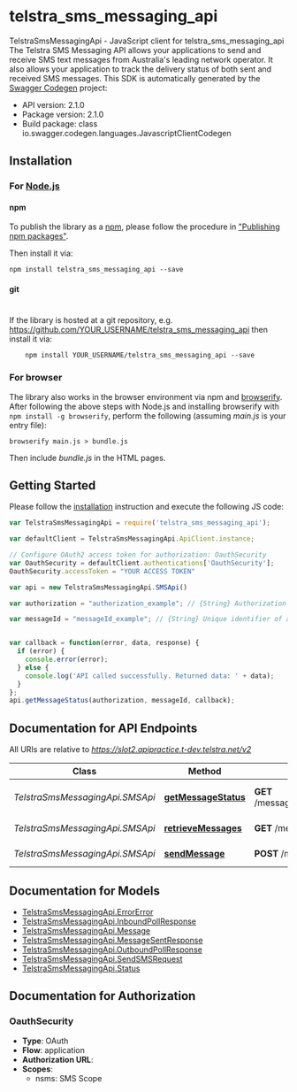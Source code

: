 # telstra_sms_messaging_api

TelstraSmsMessagingApi - JavaScript client for telstra_sms_messaging_api
The Telstra SMS Messaging API allows your applications to send and receive SMS text messages from Australia's leading network operator. It also allows your application to track the delivery status of both sent and received SMS messages. 
This SDK is automatically generated by the [Swagger Codegen](https://github.com/swagger-api/swagger-codegen) project:

- API version: 2.1.0
- Package version: 2.1.0
- Build package: class io.swagger.codegen.languages.JavascriptClientCodegen

## Installation

### For [Node.js](https://nodejs.org/)

#### npm

To publish the library as a [npm](https://www.npmjs.com/),
please follow the procedure in ["Publishing npm packages"](https://docs.npmjs.com/getting-started/publishing-npm-packages).

Then install it via:

```shell
npm install telstra_sms_messaging_api --save
```

#### git
#
If the library is hosted at a git repository, e.g.
https://github.com/YOUR_USERNAME/telstra_sms_messaging_api
then install it via:

```shell
    npm install YOUR_USERNAME/telstra_sms_messaging_api --save
```

### For browser

The library also works in the browser environment via npm and [browserify](http://browserify.org/). After following
the above steps with Node.js and installing browserify with `npm install -g browserify`,
perform the following (assuming *main.js* is your entry file):

```shell
browserify main.js > bundle.js
```

Then include *bundle.js* in the HTML pages.

## Getting Started

Please follow the [installation](#installation) instruction and execute the following JS code:

```javascript
var TelstraSmsMessagingApi = require('telstra_sms_messaging_api');

var defaultClient = TelstraSmsMessagingApi.ApiClient.instance;

// Configure OAuth2 access token for authorization: OauthSecurity
var OauthSecurity = defaultClient.authentications['OauthSecurity'];
OauthSecurity.accessToken = "YOUR ACCESS TOKEN"

var api = new TelstraSmsMessagingApi.SMSApi()

var authorization = "authorization_example"; // {String} Authorization header in the format 'Bearer {access_token}' - get the token by using the OAuth API with the scope 'SMS'

var messageId = "messageId_example"; // {String} Unique identifier of a message - it is the value returned from a previous POST call to https://api.telstra.com/v2/messages/sms


var callback = function(error, data, response) {
  if (error) {
    console.error(error);
  } else {
    console.log('API called successfully. Returned data: ' + data);
  }
};
api.getMessageStatus(authorization, messageId, callback);

```

## Documentation for API Endpoints

All URIs are relative to *https://slot2.apipractice.t-dev.telstra.net/v2*

Class | Method | HTTP request | Description
------------ | ------------- | ------------- | -------------
*TelstraSmsMessagingApi.SMSApi* | [**getMessageStatus**](docs/SMSApi.md#getMessageStatus) | **GET** /messages/sms/{messageId}/status | Get Message Status
*TelstraSmsMessagingApi.SMSApi* | [**retrieveMessages**](docs/SMSApi.md#retrieveMessages) | **GET** /messages/sms | Retrieve Messages
*TelstraSmsMessagingApi.SMSApi* | [**sendMessage**](docs/SMSApi.md#sendMessage) | **POST** /messages/sms | Send Message


## Documentation for Models

 - [TelstraSmsMessagingApi.ErrorError](docs/ErrorError.md)
 - [TelstraSmsMessagingApi.InboundPollResponse](docs/InboundPollResponse.md)
 - [TelstraSmsMessagingApi.Message](docs/Message.md)
 - [TelstraSmsMessagingApi.MessageSentResponse](docs/MessageSentResponse.md)
 - [TelstraSmsMessagingApi.OutboundPollResponse](docs/OutboundPollResponse.md)
 - [TelstraSmsMessagingApi.SendSMSRequest](docs/SendSMSRequest.md)
 - [TelstraSmsMessagingApi.Status](docs/Status.md)


## Documentation for Authorization


### OauthSecurity

- **Type**: OAuth
- **Flow**: application
- **Authorization URL**: 
- **Scopes**: 
  - nsms: SMS Scope

